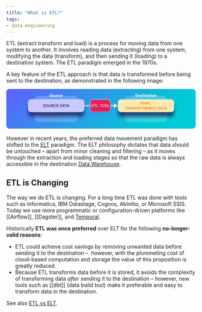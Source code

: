 ```yaml
---
title: "What is ETL?"
tags:
- data engineering
---
```

ETL (extract transform and load) is a process for moving data from one system to another. It involves reading data (extracting) from one system, modifying the data (transform), and then sending it (loading) to a destination system. The ETL paradigm emerged in the 1970s. 

A key feature of the ETL approach is that data is transformed before being sent to the destination, as demonstrated in the following image:

![](images/etl-tool.png)

However in recent years, the preferred data movement paradigm has shifted to the [ELT](term/elt.md) paradigm. The ELT philosophy dictates that data should be untouched – apart from minor cleaning and filtering – as it moves through the extraction and loading stages so that the raw data is always accessible in the destination [Data Warehouse](term/data%20warehouse.md).


## ETL is Changing
The way we do ETL is changing. For a long time ETL was done with tools such as Informatica, IBM Datastage, Cognos, AbInitio, or Microsoft SSIS. Today we use more programmatic or configuration-driven platforms like [[Airflow]], [[Dagster]], and [Temporal](term/temporal.md). 

Historically **ETL was once preferred** over ELT for the following **no-longer-valid reasons**: 
- ETL could achieve cost savings by removing unwanted data before sending it to the destination –  however, with the plummeting cost of cloud-based computation and storage the value of this proposition is greatly reduced. 
- Because ETL transforms data before it is stored, it avoids the complexity of transforming data _after_ sending it to the destination – however, new tools such as [[dbt]] (data build tool) make it preferable and easy to transform data in the destination.

See also [ETL vs ELT](term/etl%20vs%20elt.md).